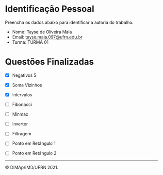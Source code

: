 ﻿# Identificação Pessoal

Preencha os dados abaixo para identificar a autoria do trabalho.

- Nome: Tayse de Oliveira Maia
- Email: tayse.maia.097@ufrn.edu.br
- Turma: TURMA 01

# Questões Finalizadas

- [x] Negativos 5
- [x] Soma Vizinhos
- [x] Intervalos
- [ ] Fibonacci
- [ ] Minmax
- [ ] Inverter
- [ ] Filtragem
- [ ] Ponto em Retângulo 1
- [ ] Ponto em Retângulo 2


--------
&copy; DIMAp/IMD/UFRN 2021.
